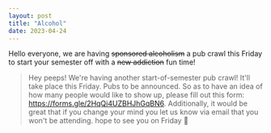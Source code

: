 ```yaml
---
layout: post
title: "Alcohol"
date: 2023-04-24
---
```



Hello everyone, we are having ~~sponsored alcoholism~~ a pub crawl this Friday to start your semester off with a ~~new addiction~~ fun time!


> Hey peeps! We're having another start-of-semester pub crawl! It'll take place this Friday. Pubs to be announced. So as to have an idea of how many people would like to show up, please fill out this form: https://forms.gle/2HqQi4UZBHJhGqBN6. Additionally, it would be great that if you change your mind you let us know via email that you won't be attending. hope to see you on Friday 🍹

